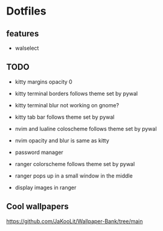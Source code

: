 # Dotfiles

## features
- walselect

## TODO
- kitty margins opacity 0
- kitty terminal borders follows theme set by pywal
- kitty terminal blur not working on gnome?
- kitty tab bar follows theme set by pywal

- nvim and lualine coloscheme follows theme set by pywal
- nvim opacity and blur is same as kitty

- password manager

- ranger colorscheme follows theme set by pywal
- ranger pops up in a small window in the middle
- display images in ranger

## Cool wallpapers
https://github.com/JaKooLit/Wallpaper-Bank/tree/main
